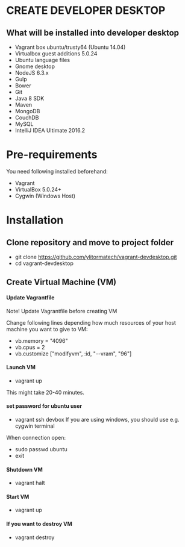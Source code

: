 # CREATE DEVELOPER DESKTOP

## What will be installed into developer desktop

- Vagrant box ubuntu/trusty64 (Ubuntu 14.04)
- Virtualbox guest additions 5.0.24
- Ubuntu language files
- Gnome desktop
- NodeJS 6.3.x
- Gulp
- Bower
- Git
- Java 8 SDK
- Maven
- MongoDB
- CouchDB
- MySQL
- IntelliJ IDEA Ultimate 2016.2



# Pre-requirements

You need following installed beforehand:
- Vagrant
- VirtualBox 5.0.24+
- Cygwin (Windows Host)

# Installation



## Clone repository and move to project folder
- git clone https://github.com/ylitormatech/vagrant-devdesktop.git
- cd vagrant-devdesktop

## Create Virtual Machine (VM)

#### Update Vagrantfile
Note! Update Vagrantfile before creating VM

Change following lines depending how much resources of your host machine you want to give to VM:
- vb.memory = "4096"
- vb.cpus = 2
- vb.customize ["modifyvm", :id, "--vram", "96"]

#### Launch VM

- vagrant up

This might take 20-40 minutes.

#### set password for ubuntu user
- vagrant ssh devbox
If you are using windows, you should use e.g. cygwin terminal

When connection open:
- sudo passwd ubuntu
- exit

#### Shutdown VM
- vagrant halt

#### Start VM
- vagrant up

#### If you want to destroy VM
- vagrant destroy

